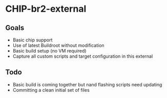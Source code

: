 # CHIP-br2-external

## Goals
- Basic chip support
- Use of latest Buildroot without modification
- Basic build setup (no VM required)
- Capture all custom scripts and target configuration in this external

## Todo
- Basic build is coming together but nand flashing scripts need updating
- Committing a clean initial set of files
